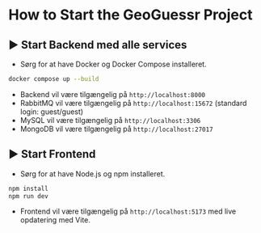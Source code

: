 
# How to Start the GeoGuessr Project

## ▶️ Start Backend med alle services
- Sørg for at have Docker og Docker Compose installeret.

```bash
docker compose up --build
```
- Backend vil være tilgængelig på `http://localhost:8000`
- RabbitMQ vil være tilgængelig på `http://localhost:15672` (standard login: guest/guest)
- MySQL vil være tilgængelig på `http://localhost:3306`
- MongoDB vil være tilgængelig på `http://localhost:27017`

## ▶️ Start Frontend
- Sørg for at have Node.js og npm installeret.

```bash
npm install
npm run dev
```

- Frontend vil være tilgængelig på `http://localhost:5173` med live opdatering med Vite.